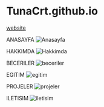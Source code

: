 # TunaCrt.github.io

<a href="TunaCrt.github.io">website<a/>

ANASAYFA
![Anasayfa]()

HAKKIMDA
![Hakkimda]()

BECERILER
![beceriler]()

EGITIM
![egitim]()

PROJELER
![projeler]()

ILETISIM
![iletisim]()
